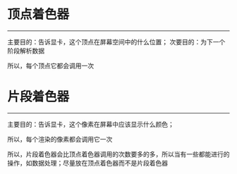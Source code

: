# 顶点着色器
---

主要目的：告诉显卡，这个顶点在屏幕空间中的什么位置；
次要目的：为下一个阶段解析数据

所以，每个顶点它都会调用一次

# 片段着色器
---

主要目的：告诉显卡，这个像素在屏幕中应该显示什么颜色；

所以，每个渲染的像素都会调用它一次

所以，片段着色器会比顶点着色器调用的次数要多的多，所以当有一些都能进行的操作，如数据处理；尽量放在顶点着色器而不是片段着色器